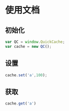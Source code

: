 # 使用文档

##  初始化

```js
var QC = window.QuickCache;
var cache = new QC();
```

## 设置 

```js 
cache.set('a',100);
```

## 获取 

```js
cache.get('a')
```